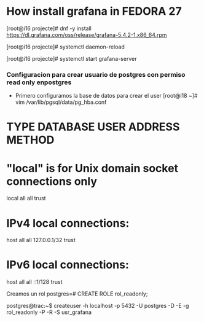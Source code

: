 # How install grafana in FEDORA 27

[root@i16 projecte]# dnf -y install https://dl.grafana.com/oss/release/grafana-5.4.2-1.x86_64.rpm

[root@i16 projecte]# systemctl daemon-reload

[root@i16 projecte]# systemctl start grafana-server




### Configuracion para crear usuario de postgres con permiso read only enpostgres

* Primero configuramos la base de datos para crear el user
[root@i18 ~]# vim /var/lib/pgsql/data/pg_hba.conf 

# TYPE  DATABASE        USER            ADDRESS                 METHOD

# "local" is for Unix domain socket connections only
local   all             all                                     trust
# IPv4 local connections:
host    all             all             127.0.0.1/32            trust
# IPv6 local connections:
host    all             all             ::1/128                 trust

Creamos un rol
postgres=# CREATE ROLE rol_readonly;

postgres@trac:~$ createuser -h localhost -p 5432 -U postgres -D -E -g rol_readonly -P -R -S usr_grafana






